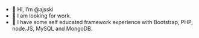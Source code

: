 - 👋 Hi, I’m @ajsski
- 👀 I am looking for work.
- 🌱 I have some self educated framework experience with Bootstrap, PHP, node.JS, MySQL and MongoDB. 

<!---
ajsski/ajsski is a ✨ special ✨ repository because its `README.md` (this file) appears on your GitHub profile.
You can click the Preview link to take a look at your changes.
--->
